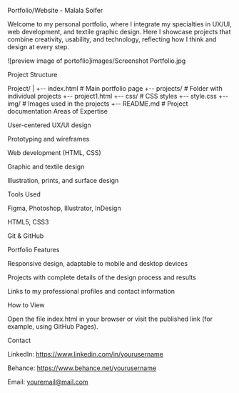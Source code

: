 Portfolio/Website - Malala Soifer

Welcome to my personal portfolio, where I integrate my specialties in UX/UI, web development, and textile graphic design.
Here I showcase projects that combine creativity, usability, and technology, reflecting how I think and design at every step.

![preview image of portoflio]images/Screenshot Portfolio.jpg

Project Structure

Project/
|
+-- index.html         # Main portfolio page
+-- projects/          # Folder with individual projects
    +-- project1.html
+-- css/               # CSS styles
    +-- style.css
+-- img/               # Images used in the projects
+-- README.md          # Project documentation
Areas of Expertise

User-centered UX/UI design

Prototyping and wireframes

Web development (HTML, CSS)

Graphic and textile design

Illustration, prints, and surface design

Tools Used

Figma, Photoshop, Illustrator, InDesign

HTML5, CSS3

Git & GitHub

Portfolio Features

Responsive design, adaptable to mobile and desktop devices

Projects with complete details of the design process and results

Links to my professional profiles and contact information

How to View

Open the file index.html in your browser or visit the published link (for example, using GitHub Pages).

Contact

LinkedIn: https://www.linkedin.com/in/yourusername

Behance: https://www.behance.net/yourusername

Email: youremail@mail.com
